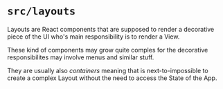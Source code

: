 # `src/layouts`

Layouts are React components that are supposed to render a decorative piece of the UI who's main responsibility is to render a View.

These kind of components may grow quite comples for the decorative responsibilites may involve menus and similar stuff.

They are usually also _containers_ meaning that is next-to-impossible to create a complex Layout without the need to access the State of the App.